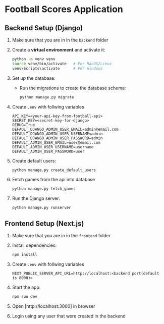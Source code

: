 # Football Scores Application

## **Backend Setup (Django)**

1. Make sure that you are in in the `backend` folder

1. Create a **virtual environment** and activate it:

   ```bash
   python -m venv venv
   source venv/bin/activate   # For MacOS/Linux
   venv\Scripts\activate      # For Windows
   ```

1. Set up the database:

   - Run the migrations to create the database schema:
     ```bash
     python manage.py migrate
     ```

1. Create `.env` with follwing variables

   ```env
   API_KEY=<your-api-key-from-football-api>
   SECRET_KEY=<secret-key-for-django>
   DEBUG=True
   DEFAULT_DJANGO_ADMIN_USER_EMAIL=admin@email.com
   DEFAULT_DJANGO_ADMIN_USER_USERNAME=admin
   DEFAULT_DJANGO_ADMIN_USER_PASSWORD=admin
   DEFAULT_ADMIN_USER_EMAIL=user@email.com
   DEFAULT_ADMIN_USER_USERNAME=username
   DEFAULT_ADMIN_USER_PASSWORD=user
   ```

1. Create default users:

   ```bash
   python manage.py create_default_users
   ```

1. Fetch games from the api into database

   ```bash
   python manage.py fetch_games
   ```

1. Run the Django server:
   ```bash
   python manage.py runserver
   ```

## **Frontend Setup (Next.js)**

1. Make sure that you are in in the `frontend` folder

1. Install dependencies:

   ```bash
   npm install
   ```

1. Create `.env` with follwing variables

   ```env
   NEXT_PUBLIC_SERVER_API_URL=http://localhost:<backend port(default is 8000)>
   ```

1. Start the app:

   ```bash
   npm run dev
   ```

1. Open [http://localhost:3000] in browser

1. Login using any user that were created in the backend
